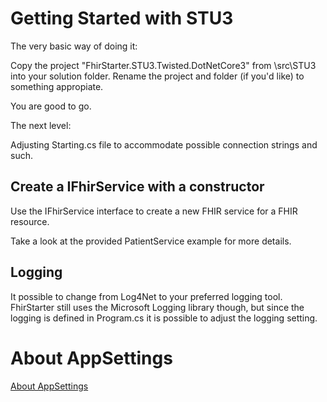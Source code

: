 # Getting Started with STU3

The very basic way of doing it:

Copy the project "FhirStarter.STU3.Twisted.DotNetCore3" from \src\STU3 into your solution folder. Rename the project and folder (if you'd like) to something appropiate.

You are good to go.

The next level:

Adjusting Starting.cs file to accommodate possible connection strings and such.

## Create a IFhirService with a constructor

Use the IFhirService interface to create a new FHIR service for a FHIR resource.

Take a look at the provided PatientService example for more details.

## Logging

It possible to change from Log4Net to your preferred logging tool. FhirStarter still uses the Microsoft Logging library though, but since the logging is defined in Program.cs it is possible to adjust the logging setting.

# About AppSettings

[About AppSettings](../Shared/AboutAppSettings)
